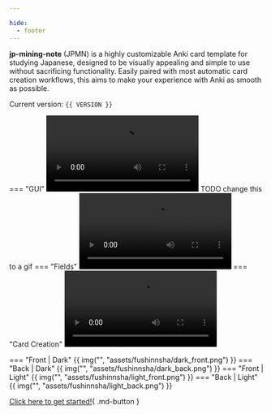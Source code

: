 ```yaml
---

hide:
  - footer
---
```


**jp-mining-note** (JPMN) is a highly customizable Anki card template for studying Japanese,
designed to be visually appealing and simple to use without sacrificing functionality.
Easily paired with most automatic card creation workflows,
this aims to make your experience with Anki as smooth as possible.

Current version: `{{ VERSION }}`


=== "GUI"
    ![type:video](https://user-images.githubusercontent.com/17107540/187550103-7e50c317-9074-4c7c-a499-fa4ddc89e419.mp4)
    TODO change this to a gif
=== "Fields"
    ![type:video](https://user-images.githubusercontent.com/17107540/192704142-d8587e82-3c90-4754-a23d-7b7ffff9a164.mp4)
=== "Card Creation"
    ![type:video](https://user-images.githubusercontent.com/17107540/192704164-dd075092-58da-4964-9ddf-d89627f60d3c.mp4)

=== "Front | Dark"
    {{ img("", "assets/fushinnsha/dark_front.png") }}
=== "Back | Dark"
    {{ img("", "assets/fushinnsha/dark_back.png") }}
=== "Front | Light"
    {{ img("", "assets/fushinnsha/light_front.png") }}
=== "Back | Light"
    {{ img("", "assets/fushinnsha/light_back.png") }}


[Click here to get started!](preface.md){ .md-button }



<!--

TODO consider rewriting everything here (most things are now commented out):

- the original idea was to be lazy and just show demo videos
- this og idea might still be good, but one or two more video demos showcasing stuff like pitch accent coloring,
    word indicators, etc. might be good
- also should re-record original videos and better categorize them
- NON-GOAL: don't want to try to 'sell' the user into liking it, i.e. attempt to make them think
    that they want to use the template, but realize it isn't for them.

add in preface:

- similar to arch linux's FAQ: write about why you would NOT want to use this note
    - https://wiki.archlinux.org/title/FAQ



---

<br>

You might be wondering, what's so special about this template?

<br>


---

# Made for Japanese Learning
The absolute fundamental goal of this note type is to <span class="jpmn-highlight">**make learning Japanese easier**</span>.
Every feature you see is to simply make this learning process easier and smoother.

=== "Kanji Hover"
    Easily determine if you have seen the kanji before, and see the context it was used in.

    TODO video

    <i><sup>[→  Kanji Hover](kanjihover.md)</sup></i>

=== "Word Indicators"
    See if you've learned any words that have the same reading, kanji, or both!

    TODO video

    <i><sup>[→  Word Indicators](wordindicators.md)</sup></i>

=== "Set Pitch Accent"
    Does the word have the wrong pitch accent?
    You can easily override it with just one number.

    TODO video

    <i><sup>[→  Pitch Accent: How Pitch Accent is Selected](autopa.md#how-pitch-accent-is-selected)</sup></i>

=== "Bilingual & Monolingual Support"
    Seamlessly switch between creating monolingual and bilingual cards.

    TODO video

    <i><sup>[→  Definitions: Primary Definition Selection](definitions.md#primary-definition-selection-automatic)</sup></i>


# Mobile Support
Use the exact same template on both mobile and PC, without worry.

TODO image of the same card on mobile and PC


# Highly Customizable
A lot of effort has been put into making jp-mining-note as customizable as possible,
in order to fit the extremely diverse needs of the Japanese learning community.


=== "Colored Pitch Accent"
    Automatically color the card with Migaku style colors.

    TODO video

    <i><sup>[→  Pitch Accent: Colored Pitch Accent](autopa.md#colored-pitch-accent)</sup></i>

=== "Image Blur"
    Blur the main image on a card-by-card basis.

    TODO video

    <i><sup>[→  Images: Image Blur](images.md#image-blur)</sup></i>

=== "Simple Definitions"
    Most monolingual dictionaries have extra info outside of the definition,
    and some people consider this distracting / unsightly.
    This note provides many ways on simplifying the definition by removing that info.

    TODO video

    <i><sup>[→  Definitions](definitions.md#hiding-the-first-line-of-a-definition)</sup></i>

=== "Card Types"
    Choose between a multitude of available build-in card types:
    vocab cards, sentence cards, audio cards, or anything in between.

    ![type:video](https://user-images.githubusercontent.com/17107540/192704142-d8587e82-3c90-4754-a23d-7b7ffff9a164.mp4)

    <i><sup>[→  Card Types](cardtypes.md)</sup></i>

=== "Custom Themes"
    You can even customize the overall theme using built-in tools!

    TODO video

    <i><sup>[→  TODO]()</sup></i>


# It's just Yomichan!
The card is created from the popular Yomichan setup that you're likely already familiar with.
Cards are created instantly, no extra steps necessary.

TODO change video
![type:video](https://user-images.githubusercontent.com/17107540/192704164-dd075092-58da-4964-9ddf-d89627f60d3c.mp4)


TODO video should be:
- card creation



---

# Interested in using this template?

[Click here to get started!](preface.md){ .md-button }

-->
